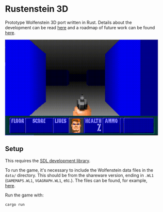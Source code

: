 # Rustenstein 3D

Prototype Wolfenstein 3D port written in Rust. Details about the development can be read [here](https://tech.nextroll.com/blog/dev/2022/02/02/rustenstein.html) and a roadmap of future work can be found [here](https://github.com/AdRoll/rustenstein/projects/1).

![Gameplay](./rustenstein.gif)

## Setup

This requires the [SDL development library](https://github.com/Rust-SDL2/rust-sdl2#sdl20-development-libraries).

To run the game, it's necessary to include the Wolfenstein data files in the `data/` directory.
This should be from the shareware version, ending in `.WL1` (`GAMEMAPS.WL1`, `VGAGRAPH.WL1`, etc.).
The files can be found, for example, [here](https://archive.org/details/Wolfenstein3d).

Run the game with:

    cargo run
